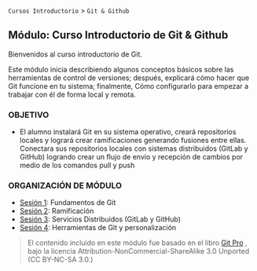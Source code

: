 `Cursos Introductorio` > `Git & Github`

## Módulo: Curso Introductorio de Git & Github

Bienvenidos al curso introductorio de Git.

Este módulo inicia describiendo algunos conceptos básicos sobre las herramientas de control de versiones; después, explicará cómo hacer que Git funcione en tu sistema; finalmente, Cómo configurarlo para empezar a trabajar con él de forma local y remota. 

### OBJETIVO 

 - El alumno instalará Git en su sistema operativo, creará repositorios locales y logrará crear ramificaciones generando fusiones entre ellas. Conectara sus repositorios locales con sistemas distribuidos (GitLab y GitHub) logrando crear un flujo de envío y recepción de cambios por medio de los comandos pull y push


### ORGANIZACIÓN DE MÓDULO 
 
 - [Sesión 1](https://github.com/beduExpert/Curso-Introductorio-Git-2020/tree/master/Sesion%201): Fundamentos de Git
 - [Sesión 2](https://github.com/beduExpert/Curso-Introductorio-Git-2020/tree/master/Sesion%202): Ramificación
 - [Sesión 3](https://github.com/beduExpert/Curso-Introductorio-Git-2020/tree/master/Sesion%203): Servicios Distribuidos (GitLab y GitHub)
 - [Sesión 4](https://github.com/beduExpert/Curso-Introductorio-Git-2020/tree/master/Sesion%204): Herramientas de Git y personalización

 
> El contenido incluido en este módulo fue basado en el libro [Git Pro](https://git-scm.com/book/es/v2) , bajo la licencia Attribution-NonCommercial-ShareAlike 3.0 Unported (CC BY-NC-SA 3.0.)   

